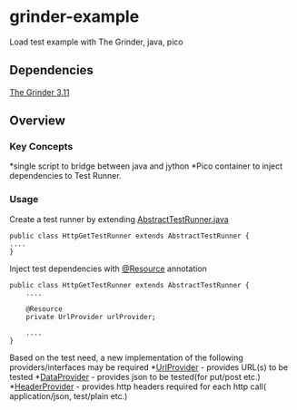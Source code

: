 grinder-example
===============

Load test example with The Grinder, java, pico


Dependencies
------------

[The Grinder 3.11](http://grinder.sourceforge.net/)


Overview
---------------

### Key Concepts

*single script to bridge between java and jython
*Pico container to inject dependencies to Test Runner.

### Usage

Create a test runner by extending [AbstractTestRunner.java](src/main/java/com/syamantakm/grinder/AbstractTestRunner.java)

    public class HttpGetTestRunner extends AbstractTestRunner {
    ....
    }

Inject test dependencies with [@Resource](src/main/java/com/syamantakm/annotation/Resource.java) annotation

    public class HttpGetTestRunner extends AbstractTestRunner {
        ....

        @Resource
        private UrlProvider urlProvider;

        ....
    }

Based on the test need, a new implementation of the following providers/interfaces may be required
    *[UrlProvider](src/main/java/com/syamantakm/api/UrlProvider.java) - provides URL(s) to be tested
    *[DataProvider](src/main/java/com/syamantakm/api/DataProvider.java) - provides json to be tested(for put/post etc.)
    *[HeaderProvider](src/main/java/com/syamantakm/api/HeaderProvider.java) - provides http headers required for each http call( application/json, test/plain etc.)